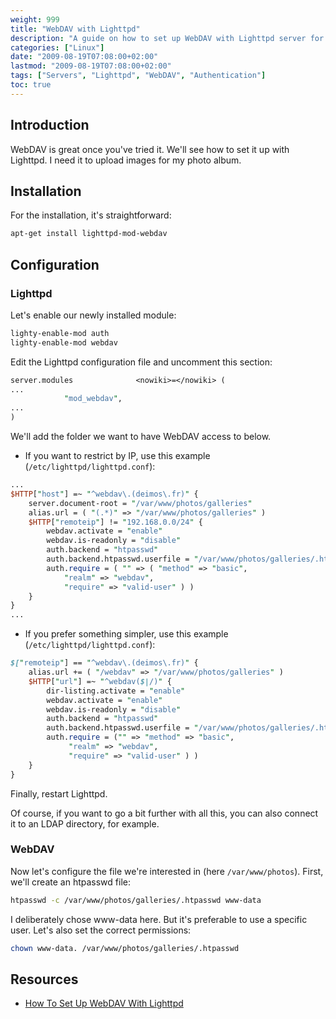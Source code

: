 ```yaml
---
weight: 999
title: "WebDAV with Lighttpd"
description: "A guide on how to set up WebDAV with Lighttpd server for uploading files to a web server."
categories: ["Linux"]
date: "2009-08-19T07:08:00+02:00"
lastmod: "2009-08-19T07:08:00+02:00"
tags: ["Servers", "Lighttpd", "WebDAV", "Authentication"]
toc: true
---
```


## Introduction

WebDAV is great once you've tried it. We'll see how to set it up with Lighttpd. I need it to upload images for my photo album.

## Installation

For the installation, it's straightforward:

```bash
apt-get install lighttpd-mod-webdav
```

## Configuration

### Lighttpd

Let's enable our newly installed module:

```bash
lighty-enable-mod auth
lighty-enable-mod webdav
```

Edit the Lighttpd configuration file and uncomment this section:

```perl
server.modules              <nowiki>=</nowiki> (
...
            "mod_webdav",
...
)
```

We'll add the folder we want to have WebDAV access to below.

* If you want to restrict by IP, use this example (`/etc/lighttpd/lighttpd.conf`):

```perl
...
$HTTP["host"] =~ "^webdav\.(deimos\.fr)" {
    server.document-root = "/var/www/photos/galleries"
    alias.url = ( "(.*)" => "/var/www/photos/galleries" )
    $HTTP["remoteip"] != "192.168.0.0/24" {
        webdav.activate = "enable"
        webdav.is-readonly = "disable"
        auth.backend = "htpasswd"
        auth.backend.htpasswd.userfile = "/var/www/photos/galleries/.htpasswd"
        auth.require = ( "" => ( "method" => "basic",
            "realm" => "webdav",
            "require" => "valid-user" ) ) 
    }   
}
...
```

* If you prefer something simpler, use this example (`/etc/lighttpd/lighttpd.conf`):

```perl
$["remoteip"] == "^webdav\.(deimos\.fr)" {
    alias.url += ( "/webdav" => "/var/www/photos/galleries" )
    $HTTP["url"] =~ "^webdav($|/)" {
        dir-listing.activate = "enable"
        webdav.activate = "enable"
        webdav.is-readonly = "disable"
        auth.backend = "htpasswd"
        auth.backend.htpasswd.userfile = "/var/www/photos/galleries/.htpasswd"
        auth.require = ("" => "method" => "basic",
             "realm" => "webdav",
             "require" => "valid-user" ) )
    }
}
```

Finally, restart Lighttpd.

Of course, if you want to go a bit further with all this, you can also connect it to an LDAP directory, for example.

### WebDAV

Now let's configure the file we're interested in (here `/var/www/photos`). First, we'll create an htpasswd file:

```bash
htpasswd -c /var/www/photos/galleries/.htpasswd www-data
```

I deliberately chose www-data here. But it's preferable to use a specific user. Let's also set the correct permissions:

```bash
chown www-data. /var/www/photos/galleries/.htpasswd
```

## Resources
- [How To Set Up WebDAV With Lighttpd](/pdf/how_to_set_up_webdav_with_lighttpd.pdf)
